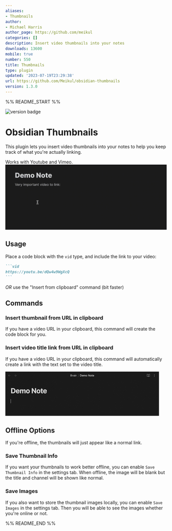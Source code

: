 ```yaml
---
aliases:
- Thumbnails
author:
- Michael Harris
author_page: https://github.com/meikul
categories: []
description: Insert video thumbnails into your notes
downloads: 13600
mobile: true
number: 550
title: Thumbnails
type: plugin
updated: '2023-07-19T23:29:38'
url: https://github.com/Meikul/obsidian-thumbnails
version: 1.3.0
---
```


%% README_START %%

![version badge](https://img.shields.io/github/v/release/Meikul/obsidian-thumbnails)
<!--![downloads badge](https://img.shields.io/github/downloads/Meikul/obsidian-thumbnails/total.svg)-->
# Obsidian Thumbnails
This plugin lets you insert video thumbnails into your notes to help you keep track of what you're actually linking.

Works with Youtube and Vimeo.
<img src="https://raw.githubusercontent.com/Meikul/obsidian-thumbnails/master/demo_images/block_demo.gif" alt="GIF showing how to create a thumbnail with the plugin">

## Usage
Place a code block with the `vid` type, and include the link to your video:
````markdown
```vid
https://youtu.be/dQw4w9WgXcQ
```
````
*OR* use the "Insert from clipboard" command (bit faster)
## Commands
### Insert thumbnail from URL in clipboard
If you have a video URL in your clipboard, this command will create the code block for you.

### Insert video title link from URL in clipboard
If you have a video URL in your clipboard, this command will automatically create a link with the text set to the video title.

<img src="https://raw.githubusercontent.com/Meikul/obsidian-thumbnails/master/demo_images/title_link_demo.gif" alt="GIF demonstrating the insert video title link command" width="480">

## Offline Options
If you're offline, the thumbnails will just appear like a normal link.
### **Save Thumbnail Info**
If you want your thumbnails to work better offline, you can enable `Save Thumbnail Info` in the settings tab. When offline, the image will be blank but the title and channel will be shown like normal.
### **Save Images**
If you also want to store the thumbnail images locally, you can enable `Save Images` in the settings tab. Then you will be able to see the images whether you're online or not.


%% README_END %%